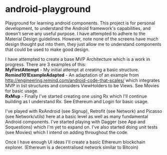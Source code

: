 # android-playground
Playground for learning android components. This project is for personal development, to understand the Android framework's capabilities, and doesn't serve any useful purpose. I have attempted to adhere to the Material Design guidelines. However, note none of the screens have much design thought put into them, they just allow me to understand components that could be used to make good design.

I have attempted to create a base MVP Architecture which is a work in progress. There are 3 examples of this:
</br><b>MyFirstAttempt</b> - My initial attempt at creating a basic structure.
</br><b>Remind101ExampleAdapted</b> - An adaptation of an example from http://engineering.remind.com/android-code-that-scales/ which integrates MVP in list structures and considers ViewHolders to be Views. See Movies for basic usage.
</br><b>RxMvp</b> - Finally I've started creating one using Rx which I'll continue building as I understand Rx. See Ethereum and Login for basic usage.

I've played with RxAndroid (see Signup), Retrofit (see Network) and Picasso (see Network/utils) here at a basic level as well as many fundamental Android components. I've started playing with Dagger (see App and Soquestions) which I'm yet to expand on. I've also started doing unit tests (see Movies) which I intend on adding throughout the code.

Once I have enough UI ideas I'll create a basic Ethereum blockchain explorer. (Ethereum is a decentralised network similar to Bitcoin)
